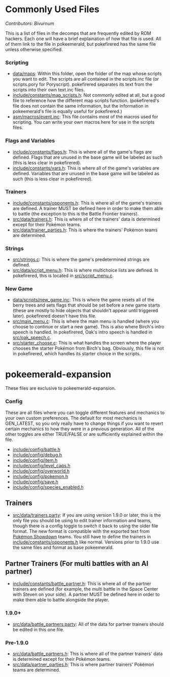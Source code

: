 # Commonly Used Files
*Contributors: Bivurnum*

This is a list of files in the decomps that are frequently edited by ROM hackers. Each one will have a brief explaination of how that file is used. All of them link to the file in pokeemerald, but pokefirered has the same file unless otherwise specified.

### Scripting
* [data/maps](https://github.com/pret/pokeemerald/tree/master/data/maps): Within this folder, open the folder of the map whose scripts you want to edit. The scripts are all contained in the scripts.inc file (or scripts.pory for Poryscript). pokefirered separates its text from the scripts into their own text.inc files.
* [include/constants/map_scripts.h](https://github.com/pret/pokeemerald/blob/master/include/constants/map_scripts.h): Not commonly edited at all, but a good file to reference how the different map scripts function. (pokefirered's file does not contain the same information, but the information in pokeemerald's file is equally useful for pokefirered.)
* [asm/macros/event.inc](https://github.com/pret/pokeemerald/blob/master/asm/macros/event.inc): This file contains most of the macros used for scripting. You can write your own macros here for use in the scripts files.

### Flags and Variables
* [include/constants/flags.h](https://github.com/pret/pokeemerald/blob/master/include/constants/flags.h): This is where all of the game's flags are defined. Flags that are unused in the base game will be labeled as such (this is less clear in pokefirered).
* [include/constants/vars.h](https://github.com/pret/pokeemerald/blob/master/include/constants/vars.h): This is where all of the game's variables are defined. Variables that are unused in the base game will be labeled as such (this is less clear in pokefirered).

### Trainers
* [include/constants/opponents.h](https://github.com/pret/pokeemerald/blob/master/include/constants/opponents.h): This is where all of the game's trainers are defined. A trainer MUST be defined here in order to make them able to battle (the exception to this is the Battle Frontier trainers).
* [src/data/trainers.h](https://github.com/pret/pokeemerald/blob/master/src/data/trainers.h): This is where all of the trainers' data is determined except for their Pokémon teams.
* [src/data/trainer_parties.h](https://github.com/pret/pokeemerald/blob/master/src/data/trainer_parties.h): This is where the trainers' Pokémon teams are determined.

### Strings
* [src/strings.c](https://github.com/pret/pokeemerald/blob/master/src/strings.c): This is where the game's predetermined strings are defined.
* [src/data/script_menu.h](https://github.com/pret/pokeemerald/blob/master/src/data/script_menu.h): This is where multichoice lists are defined. In pokefirered, this is located in [src/script_menu.c](https://github.com/pret/pokefirered/blob/master/src/script_menu.c).

### New Game
* [data/scripts/new_game.inc](https://github.com/pret/pokeemerald/blob/master/data/scripts/new_game.inc): This is where the game resets all of the berry trees and sets flags that should be set before a new game starts (these are mostly to hide objects that shouldn't appear until triggered later). pokefirered doesn't have this file.
* [src/main_menu.c](https://github.com/pret/pokeemerald/blob/master/src/main_menu.c): This is where the main menu is handled (where you choose to continue or start a new game). This is also where Birch's intro speech is handled. In pokefirered, Oak's intro speech is handled in [src/oak_speech.c](https://github.com/pret/pokefirered/blob/master/src/oak_speech.c).
* [src/starter_choose.c](https://github.com/pret/pokeemerald/blob/master/src/starter_choose.c): This is what handles the screen where the player chooses the starter Pokémon from Birch's bag. Obviously, this file is not in pokefirered, which handles its starter choice in the scripts.

# **pokeemerald-expansion**
These files are exclusive to pokeemerald-expansion.

### Config
These are all files where you can toggle different features and mechanics to your own custom preferences. The default for most mechanics is GEN_LATEST, so you only really have to change things if you want to revert certain mechanics to how they were in a previous generation. All of the other toggles are either TRUE/FALSE or are sufficiently explained within the file.
* [include/config/battle.h](https://github.com/rh-hideout/pokeemerald-expansion/blob/master/include/config/battle.h)
* [include/config/debug.h](https://github.com/rh-hideout/pokeemerald-expansion/blob/master/include/config/debug.h)
* [include/config/item.h](https://github.com/rh-hideout/pokeemerald-expansion/blob/master/include/config/item.h)
* [include/config/level_caps.h](https://github.com/rh-hideout/pokeemerald-expansion/blob/master/include/config/level_caps.h)
* [include/config/overworld.h](https://github.com/rh-hideout/pokeemerald-expansion/blob/master/include/config/overworld.h)
* [include/config/pokemon.h](https://github.com/rh-hideout/pokeemerald-expansion/blob/master/include/config/pokemon.h)
* [include/config/save.h](https://github.com/rh-hideout/pokeemerald-expansion/blob/master/include/config/save.h)
* [include/config/species_enabled.h](https://github.com/rh-hideout/pokeemerald-expansion/blob/master/include/config/species_enabled.h)

## Trainers
* [src/data/trainers.party](https://github.com/rh-hideout/pokeemerald-expansion/blob/master/src/data/trainers.party): If you are using version 1.9.0 or later, this is the only file you should be using to edit trainer information and teams, though there is a config toggle to switch it back to using the older file format. The new format is compatible with the exported text from [Pokémon Showdown](https://pokemonshowdown.com/) teams. You still have to define the trainers in [include/constants/opponents.h](https://github.com/pret/pokeemerald/blob/master/include/constants/opponents.h) like normal. Versions prior to 1.9.0 use the same files and format as base pokeemerald.

## Partner Trainers (For multi battles with an AI partner)
* [include/constants/battle_partner.h](https://github.com/rh-hideout/pokeemerald-expansion/blob/master/include/constants/battle_partner.h): This is where all of the partner trainers are defined (for example, the multi battle in the Space Center with Steven on your side). A partner MUST be defined here in order to make them able to battle alongside the player.
### 1.9.0+
* [src/data/battle_partners.party](https://github.com/rh-hideout/pokeemerald-expansion/blob/master/src/data/battle_partners.party): All of the data for partner trainers should be edited in this one file.
### Pre-1.9.0
* [src/data/battle_partners.h](https://github.com/rh-hideout/pokeemerald-expansion/blob/master/src/data/battle_partners.h): This is where all of the partner trainers' data is determined except for their Pokémon teams.
* [src/data/partner_parties.h](https://github.com/rh-hideout/pokeemerald-expansion/blob/master/src/data/partner_parties.h): This is where partner trainers' Pokémon teams are determined.
